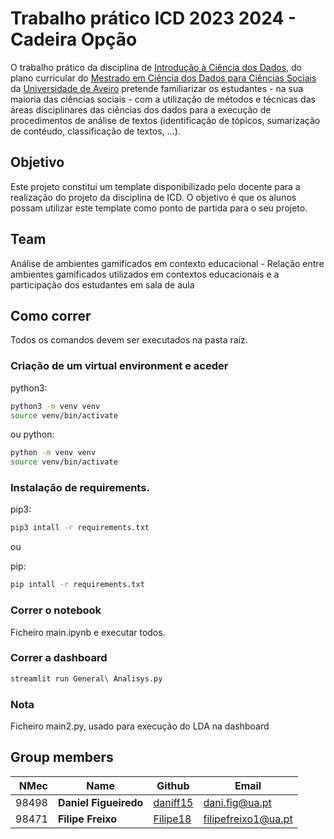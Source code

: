

# Trabalho prático ICD 2023 2024 - Cadeira Opção
O trabalho prático da disciplina de [Introdução à Ciência dos Dados](https://www.ua.pt/pt/uc/15127), do plano curricular do [Mestrado em Ciência dos Dados para Ciências Sociais](http://cdcs.web.ua.pt/?page_id=616) da [Universidade de Aveiro](https://www.ua.pt/pt/c/473/p) pretende familiarizar os estudantes - na sua maioria das ciências sociais - com a utilização de métodos e técnicas das áreas disciplinares das ciências dos dados para a execução de procedimentos de análise de textos (identificação de tópicos, sumarização de contéudo, classificação de textos, ...).

## Objetivo
Este projeto constitui um template disponibilizado pelo docente para a realização do projeto da disciplina de ICD. 
O objetivo é que os alunos possam utilizar este template como ponto de partida para o seu projeto.

## Team
Análise de ambientes gamificados em contexto educacional - Relação entre ambientes gamificados utilizados em contextos educacionais e a participação dos estudantes em sala de aula

## Como correr
Todos os comandos devem ser executados na pasta raíz.
### Criação de um virtual environment e aceder

python3:
```bash
python3 -m venv venv
source venv/bin/activate
```
ou
python:
```bash
python -m venv venv
source venv/bin/activate
```

### Instalação de requirements.

pip3:
```bash
pip3 intall -r requirements.txt
```
ou

pip:
```bash
pip intall -r requirements.txt
``` 
### Correr o notebook
Ficheiro main.ipynb e executar todos.

### Correr a dashboard
```bash
streamlit run General\ Analisys.py
```

### Nota 
Ficheiro main2.py, usado para execução do LDA na dashboard

## Group members

| NMec | Name | Github | Email |
|--:|---|---|---|
| 98498 | **Daniel Figueiredo** | [daniff15](https://github.com/daniff15) | dani.fig@ua.pt |
| 98471 | **Filipe Freixo** | [Filipe18](https://github.com/Filipe18) | filipefreixo1@ua.pt |


